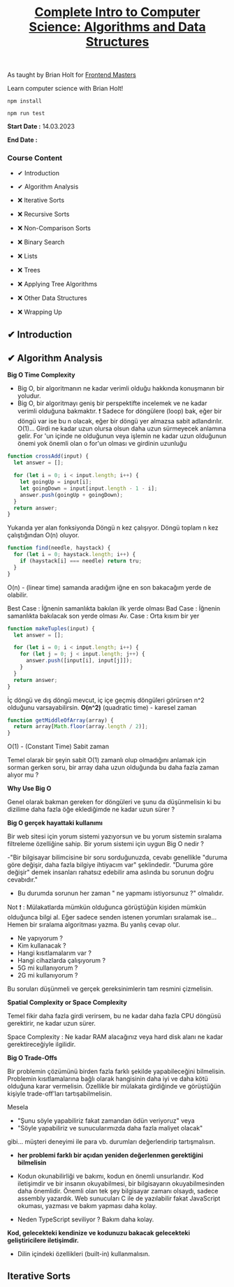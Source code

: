 <h1 align="center"><a  href="https://frontendmasters.com/courses/computer-science-v2/">Complete Intro to Computer Science: Algorithms and Data Structures</a></h1>  <br>

<p align="center">

As taught by Brian Holt for <a  href="https://www.frontendmasters.com">Frontend Masters</a>

</p>

Learn computer science with Brian Holt!

`npm install`

`npm run test`

**Start Date :** 14.03.2023

**End Date :**

### Course Content

- ✔ Introduction

- ✔ Algorithm Analysis

- ❌ Iterative Sorts

- ❌ Recursive Sorts

- ❌ Non-Comparison Sorts

- ❌ Binary Search

- ❌ Lists

- ❌ Trees

- ❌ Applying Tree Algorithms

- ❌ Other Data Structures

- ❌ Wrapping Up

## ✔ Introduction

## ✔ Algorithm Analysis

**Big O Time Complexity**

- Big O, bir algoritmanın ne kadar verimli olduğu hakkında konuşmanın bir yoludur.
- Big O, bir algoritmayı geniş bir perspektifte incelemek ve ne kadar verimli olduğuna bakmaktır.
  ❗ Sadece for döngülere (loop) bak, eğer bir döngü var ise bu n olacak, eğer bir döngü yer almazsa sabit adlandırılır. O(1)... Girdi ne kadar uzun olursa olsun daha uzun sürmeyecek anlamına gelir. For 'un içinde ne olduğunun veya işlemin ne kadar uzun olduğunun önemi yok önemli olan o for'un olması ve girdinin uzunluğu

```javascript
function crossAdd(input) {
  let answer = [];

  for (let i = 0; i < input.length; i++) {
    let goingUp = input[i];
    let goingDown = input[input.length - 1 - i];
    answer.push(goingUp + goingDown);
  }
  return answer;
}
```

Yukarıda yer alan fonksiyonda Döngü n kez çalışıyor. Döngü toplam n kez çalıştığından O(n) oluyor.

```javascript
function find(needle, haystack) {
  for (let i = 0; haystack.length; i++) {
    if (haystack[i] === needle) return tru;
  }
}
```

O(n) - (linear time) samanda aradığım iğne en son bakacağım yerde de olabilir.

Best Case : İğnenin samanlıkta bakılan ilk yerde olması
Bad Case : İğnenin samanlıkta bakılacak son yerde olması
Av. Case : Orta kısım bir yer

```javascript
function makeTuples(input) {
  let answer = [];

  for (let i = 0; i < input.length; i++) {
    for (let j = 0; j < input.length; j++) {
      answer.push([input[i], input[j]]);
    }
  }
  return answer;
}
```

İç döngü ve dış döngü mevcut, iç içe geçmiş döngüleri görürsen n^2 olduğunu varsayabilirsin.
**O(n^2)** (quadratic time) - karesel zaman

```javascript
function getMiddleOfArray(array) {
  return array[Math.floor(array.length / 2)];
}
```

O(1) - (Constant Time) Sabit zaman

Temel olarak bir şeyin sabit O(1) zamanlı olup olmadığını anlamak için sorman gerken soru, bir array daha uzun olduğunda bu daha fazla zaman alıyor mu ?

**Why Use Big O**

Genel olarak bakman gereken for döngüleri ve şunu da düşünmelisin ki bu dizilime daha fazla öğe eklediğimde ne kadar uzun sürer ?

**Big O gerçek hayattaki kullanımı**

Bir web sitesi için yorum sistemi yazıyorsun ve bu yorum sistemin sıralama filtreleme özelliğine sahip. Bir yorum sistemi için uygun Big O nedir ?

-"Bir bilgisayar bilimcisine bir soru sorduğunuzda, cevabı genellikle "duruma göre değişir, daha fazla bilgiye ihtiyacım var" şeklindedir. "Duruma göre değişir" demek insanları rahatsız edebilir ama aslında bu sorunun doğru cevabıdır."

- Bu durumda sorunun her zaman " ne yapmamı istiyorsunuz ?" olmalıdır.

Not ❗ : Mülakatlarda mümkün olduğunca görüştüğün kişiden mümkün olduğunca bilgi al. Eğer sadece senden istenen yorumları sıralamak ise... Hemen bir sıralama algoritması yazma. Bu yanlış cevap olur.

- Ne yapıyorum ?
- Kim kullanacak ?
- Hangi kısıtlamalarım var ?
- Hangi cihazlarda çalışıyorum ?
- 5G mi kullanıyorum ?
- 2G mi kullanıyorum ?

Bu soruları düşünmeli ve gerçek gereksinimlerin tam resmini çizmelisin.

**Spatial Complexity or Space Complexity**

Temel fikir daha fazla girdi verirsem, bu ne kadar daha fazla CPU döngüsü gerektirir, ne kadar uzun sürer.

Space Complexity : Ne kadar RAM alacağınız veya hard disk alanı ne kadar gerektireceğiyle ilgilidir.

**Big O Trade-Offs**

Bir problemin çözümünü birden fazla farklı şekilde yapabileceğini bilmelisin. Problemin kısıtlamalarına bağlı olarak hangisinin daha iyi ve daha kötü olduğuna karar vermelisin. Özellikle bir mülakata girdiğinde ve görüştüğün kişiyle trade-off'ları tartışabilmelisin.

Mesela

- "Şunu söyle yapabiliriz fakat zamandan ödün veriyoruz" veya
- "Söyle yapabiliriz ve sunucularımızda daha fazla maliyet olacak"

gibi... müşteri deneyimi ile para vb. durumları değerlendirip tartışmalısın.

- **her problemi farklı bir açıdan yeniden değerlenmen gerektiğini bilmelisin**

- Kodun okunabilirliği ve bakımı, kodun en önemli unsurlarıdır. Kod iletişimdir ve bir insanın okuyabilmesi, bir bilgisayarın okuyabilmesinden daha önemlidir.
  Önemli olan tek şey bilgisayar zamanı olsaydı, sadece assembly yazardık. Web sunucuları C ile de yazılabilir fakat JavaScript okuması, yazması ve bakım yapması daha kolay.

- Neden TypeScript seviliyor ? Bakım daha kolay.

**Kod, gelecekteki kendinize ve kodunuzu bakacak gelecekteki geliştiricilere iletişimdir.**

- Dilin içindeki özellikleri (built-in) kullanmalısın.

## Iterative Sorts
